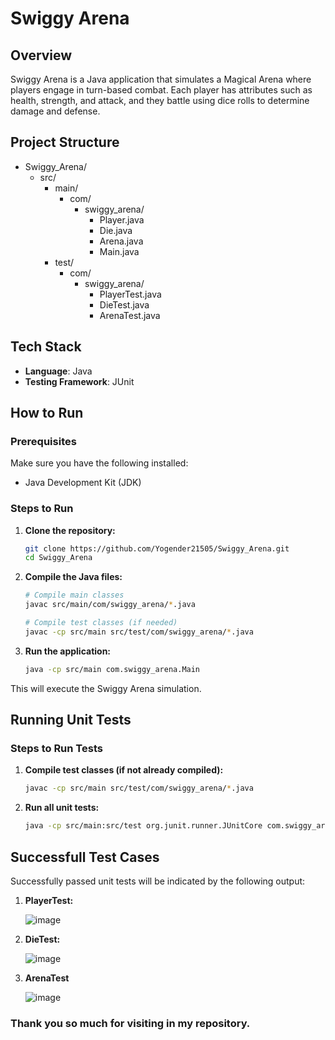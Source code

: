 # Swiggy Arena

## Overview

Swiggy Arena is a Java application that simulates a Magical Arena where players engage in turn-based combat. Each player has attributes such as health, strength, and attack, and they battle using dice rolls to determine damage and defense.

## Project Structure


- Swiggy_Arena/
  - src/
    - main/
      - com/
        - swiggy_arena/
          - Player.java
          - Die.java
          - Arena.java
          - Main.java
    - test/
      - com/
        - swiggy_arena/
          - PlayerTest.java
          - DieTest.java
          - ArenaTest.java

## Tech Stack

- **Language**: Java
- **Testing Framework**: JUnit

## How to Run

### Prerequisites

Make sure you have the following installed:

- Java Development Kit (JDK)

### Steps to Run

1. **Clone the repository:**

   ```bash
   git clone https://github.com/Yogender21505/Swiggy_Arena.git
   cd Swiggy_Arena
2. **Compile the Java files:**
      ```bash
   # Compile main classes
    javac src/main/com/swiggy_arena/*.java

    # Compile test classes (if needed)
    javac -cp src/main src/test/com/swiggy_arena/*.java
3. **Run the application:**
      ```bash
      java -cp src/main com.swiggy_arena.Main
  This will execute the Swiggy Arena simulation.

## Running Unit Tests

### Steps to Run Tests

1. **Compile test classes (if not already compiled):**

   ```bash
   javac -cp src/main src/test/com/swiggy_arena/*.java
2. **Run all unit tests:**
      ```bash
   java -cp src/main:src/test org.junit.runner.JUnitCore com.swiggy_arena.PlayerTest com.swiggy_arena.DieTest com.swiggy_arena.ArenaTest

## Successfull Test Cases

Successfully passed unit tests will be indicated by the following output:
1. **PlayerTest:**
   
   ![image](https://github.com/Yogender21505/Swiggy_Arena/assets/104339650/ae1aab07-d9cf-46ce-962a-94273a6c15e0)

3. **DieTest:**
   
   ![image](https://github.com/Yogender21505/Swiggy_Arena/assets/104339650/e5a1906b-10c2-48ff-bd7b-f1441a345fdd)

5. **ArenaTest**
   
   ![image](https://github.com/Yogender21505/Swiggy_Arena/assets/104339650/15739c4d-999b-4a44-91ad-2807c31c46d2)
### Thank you so much for visiting in my repository.
